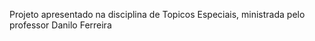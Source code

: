 Projeto apresentado na disciplina  de Topicos Especiais, ministrada  pelo professor Danilo  Ferreira
